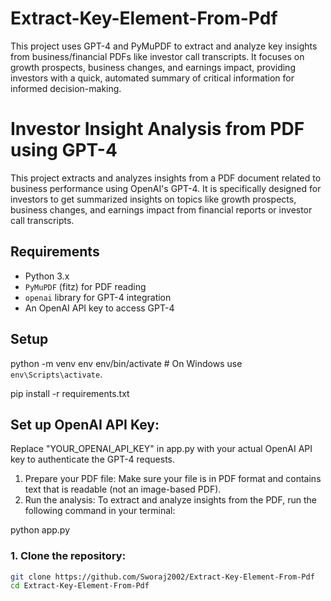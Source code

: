 # Extract-Key-Element-From-Pdf
This project uses GPT-4 and PyMuPDF to extract and analyze key insights from business/financial PDFs like investor call transcripts. It focuses on growth prospects, business changes, and earnings impact, providing investors with a quick, automated summary of critical information for informed decision-making.
# Investor Insight Analysis from PDF using GPT-4

This project extracts and analyzes insights from a PDF document related to business performance using OpenAI's GPT-4. It is specifically designed for investors to get summarized insights on topics like growth prospects, business changes, and earnings impact from financial reports or investor call transcripts.

## Requirements

- Python 3.x
- `PyMuPDF` (fitz) for PDF reading
- `openai` library for GPT-4 integration
- An OpenAI API key to access GPT-4

## Setup

python -m venv env
env/bin/activate  # On Windows use `env\Scripts\activate`.

pip install -r requirements.txt
## Set up OpenAI API Key:
Replace "YOUR_OPENAI_API_KEY" in app.py with your actual OpenAI API key to authenticate the GPT-4 requests.
1. Prepare your PDF file:
Make sure your file is in PDF format and contains text that is readable (not an image-based PDF).
2. Run the analysis:
To extract and analyze insights from the PDF, run the following command in your terminal:


python app.py


### 1. Clone the repository:
   ```bash
   git clone https://github.com/Sworaj2002/Extract-Key-Element-From-Pdf
   cd Extract-Key-Element-From-Pdf
